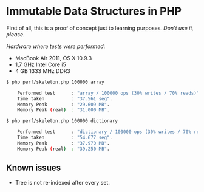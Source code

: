Immutable Data Structures in PHP
================================
First of all, this is a proof of concept just to learning purposes. *Don't use it, please*.

*Hardware where tests were performed*:
- MacBook Air 2011, OS X 10.9.3
- 1,7 GHz Intel Core i5
- 4 GB 1333 MHz DDR3

```bash
$ php perf/skeleton.php 100000 array

    Performed test      : "array / 100000 ops (30% writes / 70% reads)".
    Time taken          : "37.561 seg".
    Memory Peak         : "29.609 MB".
    Memory Peak (real)  : "31.000 MB".
```

```bash
$ php perf/skeleton.php 100000 dictionary

    Performed test      : "dictionary / 100000 ops (30% writes / 70% reads)".
    Time taken          : "54.677 seg".
    Memory Peak         : "37.970 MB".
    Memory Peak (real)  : "39.250 MB".
```

Known issues
------------
- Tree is not re-indexed after every set.
